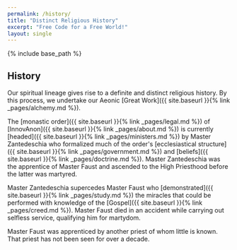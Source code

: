 ```yaml
---
permalink: /history/
title: "Distinct Religious History"
excerpt: "Free Code for a Free World!"
layout: single
---
```


{% include base_path %}

## History

Our spiritual lineage gives rise to a definite and distinct religious history.
By this process, we undertake
our Aeonic [Great Work]({{ site.baseurl }}{% link _pages/alchemy.md %}).

The [monastic order]({{ site.baseurl }}{% link _pages/legal.md %})
of [InnovAnon]({{ site.baseurl }}{% link _pages/about.md %})
is currently [headed]({{ site.baseurl }}{% link _pages/ministers.md %}) by Master Zantedeschia
who formalized much of the order's [ecclesiastical structure]({{ site.baseurl }}{% link _pages/government.md %})
and [beliefs]({{ site.baseurl }}{% link _pages/doctrine.md %}).
Master Zantedeschia was the apprentice of Master Faust
and ascended to the High Priesthood before the latter was martyred.

Master Zantedeschia supercedes Master Faust who [demonstrated]({{ site.baseurl }}{% link _pages/study.md %})
the miracles that could be performed with knowledge of the [Gospel]({{ site.baseurl }}{% link _pages/creed.md %}).
Master Faust died in an accident while carrying out selfless service, qualifying him for martydom.

Master Faust was apprenticed by another priest of whom little is known.
That priest has not been seen for over a decade.

